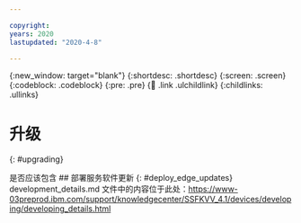 ```yaml
---

copyright:
years: 2020
lastupdated: "2020-4-8"

---
```


{:new_window: target="blank"}
{:shortdesc: .shortdesc}
{:screen: .screen}
{:codeblock: .codeblock}
{:pre: .pre}
{:child: .link .ulchildlink}
{:childlinks: .ullinks}

# 升级
{: #upgrading}

是否应该包含 ## 部署服务软件更新
{: #deploy_edge_updates} development_details.md 文件中的内容位于此处：https://www-03preprod.ibm.com/support/knowledgecenter/SSFKVV_4.1/devices/developing/developing_details.html
